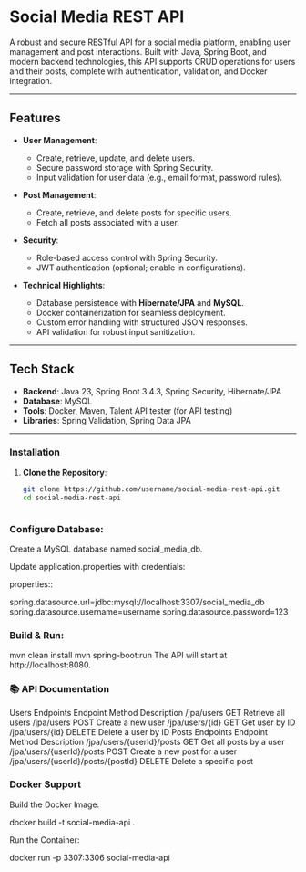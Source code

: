 # Social Media REST API

A robust and secure RESTful API for a social media platform, enabling user management and post interactions. Built with Java, Spring Boot, and modern backend technologies, this API supports CRUD operations for users and their posts, complete with authentication, validation, and Docker integration.

---

## Features

- **User Management**:
  - Create, retrieve, update, and delete users.
  - Secure password storage with Spring Security.
  - Input validation for user data (e.g., email format, password rules).

- **Post Management**:
  - Create, retrieve, and delete posts for specific users.
  - Fetch all posts associated with a user.

- **Security**:
  - Role-based access control with Spring Security.
  - JWT authentication (optional; enable in configurations).

- **Technical Highlights**:
  - Database persistence with **Hibernate/JPA** and **MySQL**.
  - Docker containerization for seamless deployment.
  - Custom error handling with structured JSON responses.
  - API validation for robust input sanitization.

---

##  Tech Stack

- **Backend**: Java 23, Spring Boot 3.4.3, Spring Security, Hibernate/JPA
- **Database**: MySQL
- **Tools**: Docker, Maven, Talent API tester (for API testing)
- **Libraries**: Spring Validation, Spring Data JPA

---

### Installation

1. **Clone the Repository**:
   ```bash
   git clone https://github.com/username/social-media-rest-api.git
   cd social-media-rest-api



### Configure Database:

Create a MySQL database named social_media_db.

Update application.properties with credentials:

properties::

spring.datasource.url=jdbc:mysql://localhost:3307/social_media_db
spring.datasource.username=username
spring.datasource.password=123

### Build & Run:
mvn clean install
mvn spring-boot:run
The API will start at http://localhost:8080.

### 📚 API Documentation
Users Endpoints
Endpoint	Method	Description
/jpa/users	GET	Retrieve all users
/jpa/users	POST	Create a new user
/jpa/users/{id}	GET	Get user by ID
/jpa/users/{id}	DELETE	Delete a user by ID
Posts Endpoints
Endpoint	Method	Description
/jpa/users/{userId}/posts	GET	Get all posts by a user
/jpa/users/{userId}/posts	POST	Create a new post for a user
/jpa/users/{userId}/posts/{postId}	DELETE	Delete a specific post


### Docker Support
Build the Docker Image:

docker build -t social-media-api .

Run the Container:

docker run -p 3307:3306 social-media-api

